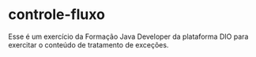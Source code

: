 # controle-fluxo
Esse é um exercício da Formação Java Developer da plataforma DIO para exercitar o conteúdo de tratamento de exceções.
